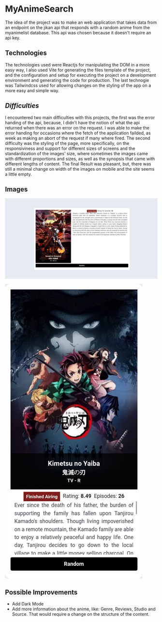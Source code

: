 # MyAnimeSearch
The idea of the project was to make an web application that takes data from an endpoint on the jikan api that responds with a random anime from the myanimelist database. This api was chosen because it doesn't require an api key.

## Technologies
The technologies used were Reactjs for manipulating the DOM in a more easy way, I also used Vite for generating the files template of the project, and the configuration and setup for executing the project on a development environment and generating the code for production. The last technogie was Tailwindcss used for allowing changes on the styling of the app on a more easy and simple way.

## *******Difficulties*******
I encountered two main difficulties with this projects, the first was the error handing of the api, because, I didn't have the notion of what the api returned when there was an error on the request. I was able to make the error handing for occasions where the fetch of the application failded, as week as making an abort of the request if many where fired. The second difficulty was the styling of the page, more specifically, on the responsiviness and support for different sizes of screens and the standardization of the images' size, where sometimes the images came with different proportions and sizes, as well as the synopsis that came with different lengths of content. The final Result was pleasant, but, there was still a minimal change on width of the images on mobile and the site seems a little empty.

## Images

![WideScreen](Images/widescreen.png)

![Mobile](Images/mobile.png)

## Possible Improvements
- Add Dark Mode
- Add more information about the anime, like: Genre, Reviews, Studio and Source. That would require a change on the structure of the content.
